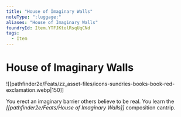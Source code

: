 ```yaml
---
title: "House of Imaginary Walls"
noteType: ":luggage:"
aliases: "House of Imaginary Walls"
foundryId: Item.YTFJKtolRsqUqCNd
tags:
  - Item
---
```


# House of Imaginary Walls
![[pathfinder2e/Feats/zz_asset-files/icons-sundries-books-book-red-exclamation.webp|150]]

You erect an imaginary barrier others believe to be real. You learn the _[[pathfinder2e/Feats/House of Imaginary Walls]]_ composition cantrip.
